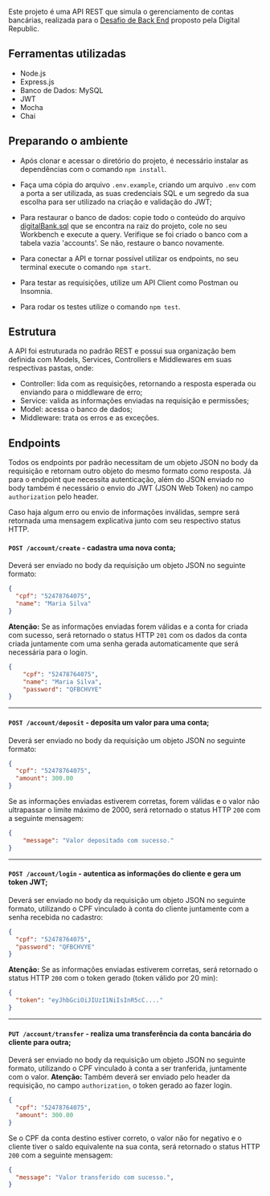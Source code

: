 Este projeto é uma API REST que simula o gerenciamento de contas bancárias, realizada para o [Desafio de Back End](https://github.com/devdigitalrepublic/donus-code-challenge/blob/master/backend.md) proposto pela Digital Republic.

## Ferramentas utilizadas
- Node.js
- Express.js
- Banco de Dados: MySQL
- JWT
- Mocha
- Chai

## Preparando o ambiente

- Após clonar e acessar o diretório do projeto, é necessário instalar as dependências com o comando `npm install`.

- Faça uma cópia do arquivo `.env.example`, criando um arquivo `.env` com a porta a ser utilizada, as suas credenciais SQL e um segredo da sua escolha para ser utilizado na criação e validação do JWT;

- Para restaurar o banco de dados: copie todo o conteúdo do arquivo [digitalBank.sql](digitalBank.sql) que se encontra na raiz do projeto, cole no seu Workbench e execute a query. Verifique se foi criado o banco com a tabela vazia 'accounts'. Se não, restaure o banco novamente.

- Para conectar a API e tornar possível utilizar os endpoints, no seu terminal execute o comando `npm start`.

- Para testar as requisições, utilize um API Client como Postman ou Insomnia.

- Para rodar os testes utilize o comando `npm test`.

## Estrutura
A API foi estruturada no padrão REST e possui sua organização bem definida com Models, Services, Controllers e Middlewares em suas respectivas pastas, onde: 
  - Controller: lida com as requisições, retornando a resposta esperada ou enviando para o middleware de erro;
  - Service: valida as informações enviadas na requisição e permissões;
  - Model: acessa o banco de dados;
  - Middleware: trata os erros e as exceções.

## Endpoints
Todos os endpoints por padrão necessitam de um objeto JSON no body da requisição e retornam outro objeto do mesmo formato como resposta. Já para o endpoint que necessita autenticação, além do JSON enviado no body também é necessário o envio do JWT (JSON Web Token) no campo `authorization` pelo header.

Caso haja algum erro ou envio de informações inválidas, sempre será retornada uma mensagem explicativa junto com seu respectivo status HTTP.

#### `POST /account/create` - cadastra uma nova conta;
Deverá ser enviado no body da requisição um objeto JSON no seguinte formato:

```json
{
  "cpf": "52478764075",
  "name": "Maria Silva"
}
```

**Atenção:** Se as informações enviadas forem válidas e a conta for criada com sucesso, será retornado o status HTTP `201` com os dados da conta criada juntamente com uma senha gerada automaticamente que será necessária para o login.

```json
{
    "cpf": "52478764075",
    "name": "Maria Silva",
    "password": "QFBCHVYE"
}
```
<hr>

#### `POST /account/deposit` - deposita um valor para uma conta;
Deverá ser enviado no body da requisição um objeto JSON no seguinte formato:

```json
{
  "cpf": "52478764075",
  "amount": 300.00
}
```

Se as informações enviadas estiverem corretas, forem válidas e o valor não ultrapassar o limite máximo de 2000, será retornado o status HTTP `200` com a seguinte mensagem:

```json
{
    "message": "Valor depositado com sucesso."
}
```
<hr>

#### `POST /account/login` - autentica as informações do cliente e gera um token JWT;
Deverá ser enviado no body da requisição um objeto JSON no seguinte formato, utilizando o CPF vinculado à conta do cliente juntamente com a senha recebida no cadastro:

```json
{
  "cpf": "52478764075",
  "password": "QFBCHVYE"
}
```

**Atenção:** Se as informações enviadas estiverem corretas, será retornado o status HTTP `200` com o token gerado (token válido por 20 min):

```json
{
  "token": "eyJhbGciOiJIUzI1NiIsInR5cC...."
}
```
<hr>

#### `PUT /account/transfer` - realiza uma transferência da conta bancária do cliente para outra;
Deverá ser enviado no body da requisição um objeto JSON no seguinte formato, utilizando o CPF vinculado à conta a ser tranferida, juntamente com o valor.
**Atenção:** Também deverá ser enviado pelo header da requisição, no campo `authorization`, o token gerado ao fazer login.

```json
{
  "cpf": "52478764075",
  "amount": 300.00
}
```
Se o CPF da conta destino estiver correto, o valor não for negativo e o cliente tiver o saldo equivalente na sua conta, será retornado o status HTTP `200` com a seguinte mensagem:

```json
{
  "message": "Valor transferido com sucesso.",
}
```
